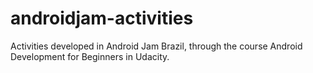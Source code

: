 # androidjam-activities
Activities developed in Android Jam Brazil, through the course Android Development for Beginners in Udacity.

